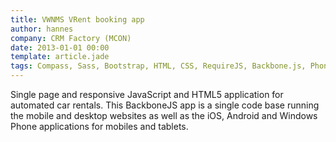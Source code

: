 ```yaml
---
title: VWNMS VRent booking app
author: hannes
company: CRM Factory (MCON)
date: 2013-01-01 00:00
template: article.jade
tags: Compass, Sass, Bootstrap, HTML, CSS, RequireJS, Backbone.js, PhoneGap, Bower, Grunt, SVN
---
```


Single page and responsive JavaScript and HTML5 application for automated car rentals. This BackboneJS app is a single code base running the mobile and desktop websites as well as the iOS, Android and Windows Phone applications for mobiles and tablets.